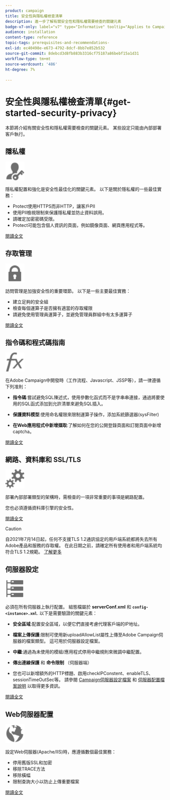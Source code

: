 ```yaml
---
product: campaign
title: 安全性與隱私權檢查清單
description: 進一步了解有關安全性和隱私權需要檢查的關鍵元素
badge-v7-only: label="v7" type="Informative" tooltip="Applies to Campaign Classic v7 only"
audience: installation
content-type: reference
topic-tags: prerequisites-and-recommendations-
exl-id: ec40498e-e673-4792-8dcf-8bb7e852b532
source-git-commit: 8debcd3d8fb883b3316cf75187a86bebf15a1d31
workflow-type: tm+mt
source-wordcount: '486'
ht-degree: 7%

---
```


# 安全性與隱私權檢查清單{#get-started-security-privacy}



本節將介紹有關安全性和隱私權需要檢查的關鍵元素。 某些設定只能由內部部署客戶執行。

## 隱私權

<img src="assets/do-not-localize/icon_privacy.svg" width="60px">

隱私權配置和強化是安全性最佳化的關鍵元素。 以下是關於隱私權的一些最佳實務：

* Protect使用HTTPS而非HTTP，讓客戶PII
* 使用PII檢視限制來保護隱私權並防止資料誤用。
* 請確定加密密碼受限。
* Protect可能包含個人資訊的頁面，例如鏡像頁面、網頁應用程式等。

[閱讀全文](../../installation/using/privacy.md)

## 存取管理

<img src="assets/do-not-localize/icon_access.svg" width="60px">

訪問管理是加強安全性的重要環節。 以下是一些主要最佳實務：

* 建立足夠的安全組
* 檢查每個運算子是否擁有適當的存取權限
* 請避免使用管理員運算子，並避免管理員群組中有太多運算子

[閱讀全文](../../installation/using/access-management.md)

## 指令碼和程式碼指南

<img src="assets/do-not-localize/icon_scripting.svg" width="60px">

在Adobe Campaign中開發時（工作流程、Javascript、JSSP等），請一律遵循下列准則：

* **指令碼**:嘗試避免SQL陳述式，使用參數化函式而不是字串串連接，通過將要使用的SQL函式添加到允許清單來避免SQL插入。

* **保護資料模型**:使用命名權限來限制運算子操作，添加系統篩選器(sysFilter)

* **在Web應用程式中新增擷取**:了解如何在您的公開登錄頁面和訂閱頁面中新增captcha。

[閱讀全文](../../installation/using/scripting-coding-guidelines.md)

## 網路、資料庫和 SSL/TLS

<img src="assets/do-not-localize/icon_network.svg" width="60px">

部署內部部署類型的架構時，需檢查的一項非常重要的事項是網路配置。

您也必須遵循資料庫引擎的安全性。

[閱讀全文](../../installation/using/network-database.md)

>[!CAUTION]
>
>自2021年7月14日起，任何不支援TLS 1.2通訊協定的用戶端系統都將失去所有Adobe產品和服務的存取權。 在此日期之前，請確定所有使用者和用戶端系統均符合TLS 1.2規範。 [了解更多](https://helpx.adobe.com/x-productkb/multi/eol-tls-support.html)

## 伺服器設定

<img src="assets/do-not-localize/icon_server.svg" width="60px">

必須在所有伺服器上執行配置。 組態檔屬於 **serverConf.xml** 和 **`config-<instance>.xml`**. 以下是需要驗證的關鍵元素：

* **安全區域**:配置安全區域，以便它們直接考慮代理客戶端的IP地址。

* **檔案上傳保護**:限制可使用新uploadAllowList屬性上傳至Adobe Campaign伺服器的檔案類型。 這可用於伺服器設定檔案。

* **中繼**:通過為未使用的模組/應用程式停用中繼規則來微調中繼配置。

* **傳出連線保護** 和 **命令限制** （伺服器端）

* 您也可以新增額外的HTTP標題、啟用checkIPConstent、enableTLS、sessionTimeOutSec等。 請參閱 [Campaign伺服器設定檔案](../../installation/using/configuring-campaign-server.md) 和 [伺服器配置檔案說明](../../installation/using/the-server-configuration-file.md) 以取得更多資訊。

[閱讀全文](../../installation/using/server-configuration.md)

## Web伺服器配置

<img src="assets/do-not-localize/icon_web.svg" width="60px">

設定Web伺服器(Apache/IIS)時，應遵循數個最佳實務：

* 停用舊版SSL和加密
* 移除TRACE方法
* 移除橫幅
* 限制查詢大小以防止上傳重要檔案

[閱讀全文](../../installation/using/web-server-configuration.md)
